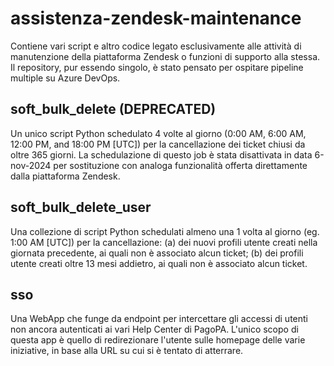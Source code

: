 # assistenza-zendesk-maintenance

Contiene vari script e altro codice legato esclusivamente alle attività di manutenzione della piattaforma Zendesk o funzioni di supporto alla stessa. Il repository, pur essendo singolo, è stato pensato per ospitare pipeline multiple su Azure DevOps.

## soft_bulk_delete (DEPRECATED)

Un unico script Python schedulato 4 volte al giorno (0:00 AM, 6:00 AM, 12:00 PM, and 18:00 PM [UTC]) per la cancellazione dei ticket chiusi da oltre 365 giorni. La schedulazione di questo job è stata disattivata in data 6-nov-2024 per sostituzione con analoga funzionalità offerta direttamente dalla piattaforma Zendesk.

## soft_bulk_delete_user

Una collezione di script Python schedulati almeno una 1 volta al giorno (eg. 1:00 AM [UTC]) per la cancellazione: (a) dei nuovi profili utente creati nella giornata precedente, ai quali non è associato alcun ticket; (b) dei profili utente creati oltre 13 mesi addietro, ai quali non è associato alcun ticket.

## sso

Una WebApp che funge da endpoint per intercettare gli accessi di utenti non ancora autenticati ai vari Help Center di PagoPA. L'unico scopo di questa app è quello di redirezionare l'utente sulle homepage delle varie iniziative, in base alla URL su cui si è tentato di atterrare.
